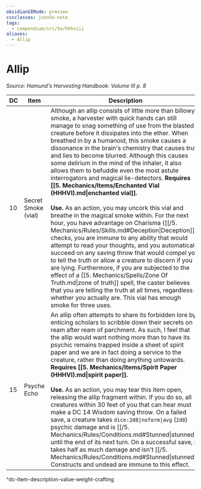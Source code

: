 ```yaml
---
obsidianUIMode: preview
cssclasses: json5e-note
tags:
  - compendium/src/5e/hhhviii
aliases:
  - Allip
---
```

# Allip
*Source: Hamund's Harvesting Handbook: Volume III p. 8* 

| DC | Item | Description | Value | Weight | Crafting |
|----|------|-------------|-------|--------|----------|
| 10 | Secret Smoke (vial) | Although an allip consists of little more than billowy smoke, a harvester with quick hands can still manage to snag something of use from the blasted creature before it dissipates into the ether. When breathed in by a humanoid, this smoke causes a dissonance in the brain's chemistry that causes truth and lies to become blurred. Although this causes some delirium in the mind of the inhaler, it also allows them to befuddle even the most astute interrogators and magical lie-detectors. **Requires [[5. Mechanics/Items/Enchanted Vial (HHHVI).md\|enchanted vial]].**<br /><br />**Use.** As an action, you may uncork this vial and breathe in the magical smoke within. For the next hour, you have advantage on Charisma ([[/5. Mechanics/Rules/Skills.md#Deception\|Deception]]) checks, you are immune to any ability that would attempt to read your thoughts, and you automatically succeed on any saving throw that would compel you to tell the truth or allow a creature to discern if you are lying. Furthermore, if you are subjected to the effect of a [[5. Mechanics/Spells/Zone Of Truth.md\|zone of truth]] spell, the caster believes that you are telling the truth at all times, regardless of whether you actually are. This vial has enough smoke for three uses. | 36 gp | 1 lb | — |
| 15 | Psyche Echo | An allip often attempts to share its forbidden lore by enticing scholars to scribble down their secrets on ream after ream of parchment. As such, I feel that the allip would want nothing more than to have its psychic remains trapped inside a sheet of spirit paper and we are in fact doing a service to the creature, rather than doing anything untowards. **Requires [[5. Mechanics/Items/Spirit Paper (HHHVI).md\|spirit paper]].**<br /><br />**Use.** As an action, you may tear this item open, releasing the allip fragment within. If you do so, all creatures within 30 feet of you that can hear must make a DC 14 Wisdom saving throw. On a failed save, a creature takes `dice:2d8\|noform\|avg` (`2d8`) psychic damage and is [[/5. Mechanics/Rules/Conditions.md#Stunned\|stunned]] until the end of its next turn. On a successful save, it takes half as much damage and isn't [[/5. Mechanics/Rules/Conditions.md#Stunned\|stunned]]. Constructs and undead are immune to this effect. | 60 gp | 1 lb | [[5. Mechanics/Items/Enigma Sheet (HHHVIII).md\|Enigma Sheet]] |
^dc-item-description-value-weight-crafting
